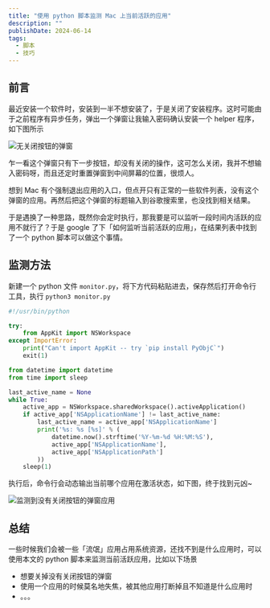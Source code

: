 ```yaml
---
title: "使用 python 脚本监测 Mac 上当前活跃的应用"
description: ""
publishDate: 2024-06-14
tags:
  - 脚本
  - 技巧
---
```


## 前言

最近安装一个软件时，安装到一半不想安装了，于是关闭了安装程序。这时可能由于之前程序有异步任务，弹出一个弹窗让我输入密码确认安装一个 helper 程序，如下图所示

![无关闭按钮的弹窗](https://cdn.jsdelivr.net/gh/liuxingyu521/pictureBed@picture/blog/no-close-dialog-origin.png)

乍一看这个弹窗只有下一步按钮，却没有关闭的操作，这可怎么关闭，我并不想输入密码呀，而且还定时重置弹窗到中间屏幕的位置，很烦人。

想到 Mac 有个强制退出应用的入口，但点开只有正常的一些软件列表，没有这个弹窗的应用。再然后把这个弹窗的标题输入到谷歌搜索里，也没找到相关结果。

于是遇换了一种思路，既然你会定时执行，那我要是可以监听一段时间内活跃的应用不就行了？于是 google 了下「如何监听当前活跃的应用」，在结果列表中找到了一个 python 脚本可以做这个事情。

## 监测方法

新建一个 python 文件 `monitor.py`，将下方代码粘贴进去，保存然后打开命令行工具，执行 `python3 monitor.py`

```python
#!/usr/bin/python

try:
    from AppKit import NSWorkspace
except ImportError:
    print("Can't import AppKit -- try `pip install PyObjC`")
    exit(1)

from datetime import datetime
from time import sleep

last_active_name = None
while True:
    active_app = NSWorkspace.sharedWorkspace().activeApplication()
    if active_app['NSApplicationName'] != last_active_name:
        last_active_name = active_app['NSApplicationName']
        print('%s: %s [%s]' % (
            datetime.now().strftime('%Y-%m-%d %H:%M:%S'),
            active_app['NSApplicationName'],
            active_app['NSApplicationPath']
        ))
    sleep(1)
```

执行后，命令行会动态输出当前哪个应用在激活状态，如下图，终于找到元凶~

![监测到没有关闭按钮的弹窗应用](https://cdn.jsdelivr.net/gh/liuxingyu521/pictureBed@picture/blog/no-close-dialog.png)

## 总结

一些时候我们会被一些「流氓」应用占用系统资源，还找不到是什么应用时，可以使用本文的 python 脚本来监测当前活跃应用，比如以下场景

- 想要关掉没有关闭按钮的弹窗
- 使用一个应用的时候莫名地失焦，被其他应用打断掉且不知道是什么应用时
- 。。。
